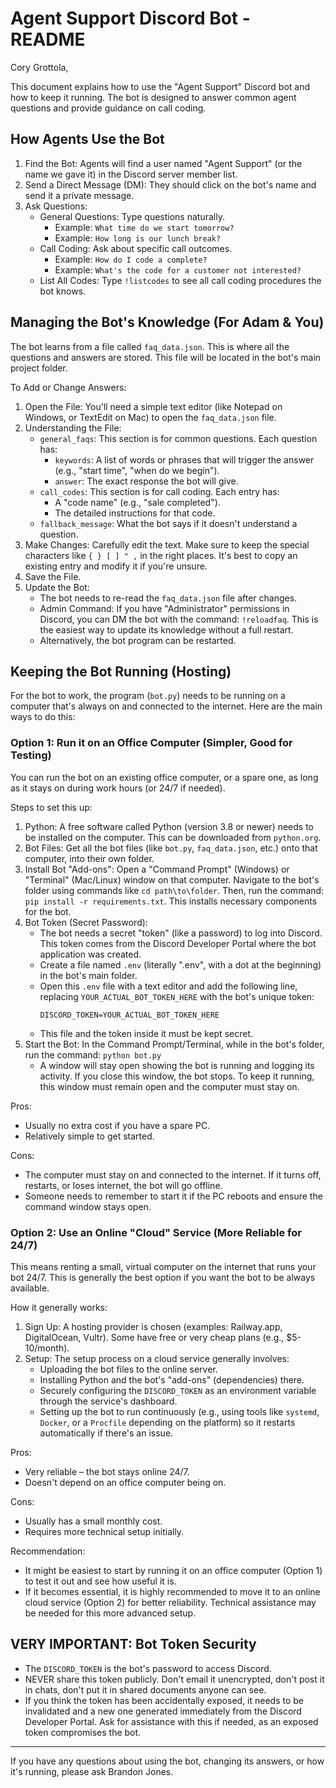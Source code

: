 # Agent Support Discord Bot - README

Cory Grottola,

This document explains how to use the "Agent Support" Discord bot and how to keep it running. The bot is designed to answer common agent questions and provide guidance on call coding.

## How Agents Use the Bot

1.  Find the Bot: Agents will find a user named "Agent Support" (or the name we gave it) in the Discord server member list.
2.  Send a Direct Message (DM): They should click on the bot's name and send it a private message.
3.  Ask Questions:
    -   General Questions: Type questions naturally.
        -   Example: `What time do we start tomorrow?`
        -   Example: `How long is our lunch break?`
    -   Call Coding: Ask about specific call outcomes.
        -   Example: `How do I code a complete?`
        -   Example: `What's the code for a customer not interested?`
    -   List All Codes: Type `!listcodes` to see all call coding procedures the bot knows.

## Managing the Bot's Knowledge (For Adam & You)

The bot learns from a file called `faq_data.json`. This is where all the questions and answers are stored. This file will be located in the bot's main project folder.

To Add or Change Answers:

1.  Open the File: You'll need a simple text editor (like Notepad on Windows, or TextEdit on Mac) to open the `faq_data.json` file.
2.  Understanding the File:
    -   `general_faqs`: This section is for common questions. Each question has:
        -   `keywords`: A list of words or phrases that will trigger the answer (e.g., "start time", "when do we begin").
        -   `answer`: The exact response the bot will give.
    -   `call_codes`: This section is for call coding. Each entry has:
        -   A "code name" (e.g., "sale completed").
        -   The detailed instructions for that code.
    -   `fallback_message`: What the bot says if it doesn't understand a question.
3.  Make Changes: Carefully edit the text. Make sure to keep the special characters like `{ } [ ] " ,` in the right places. It's best to copy an existing entry and modify it if you're unsure.
4.  Save the File.
5.  Update the Bot:
    -   The bot needs to re-read the `faq_data.json` file after changes.
    -   Admin Command: If you have "Administrator" permissions in Discord, you can DM the bot with the command: `!reloadfaq`. This is the easiest way to update its knowledge without a full restart.
    -   Alternatively, the bot program can be restarted.

## Keeping the Bot Running (Hosting)

For the bot to work, the program (`bot.py`) needs to be running on a computer that's always on and connected to the internet. Here are the main ways to do this:

### Option 1: Run it on an Office Computer (Simpler, Good for Testing)

You can run the bot on an existing office computer, or a spare one, as long as it stays on during work hours (or 24/7 if needed).

Steps to set this up:

1.  Python: A free software called Python (version 3.8 or newer) needs to be installed on the computer. This can be downloaded from `python.org`.
2.  Bot Files: Get all the bot files (like `bot.py`, `faq_data.json`, etc.) onto that computer, into their own folder.
3.  Install Bot "Add-ons": Open a "Command Prompt" (Windows) or "Terminal" (Mac/Linux) window on that computer. Navigate to the bot's folder using commands like `cd path\to\folder`. Then, run the command: `pip install -r requirements.txt`. This installs necessary components for the bot.
4.  Bot Token (Secret Password):
    -   The bot needs a secret "token" (like a password) to log into Discord. This token comes from the Discord Developer Portal where the bot application was created.
    -   Create a file named `.env` (literally ".env", with a dot at the beginning) in the bot's main folder.
    -   Open this `.env` file with a text editor and add the following line, replacing `YOUR_ACTUAL_BOT_TOKEN_HERE` with the bot's unique token:
        ```
        DISCORD_TOKEN=YOUR_ACTUAL_BOT_TOKEN_HERE
        ```
    -   This file and the token inside it must be kept secret.
5.  Start the Bot: In the Command Prompt/Terminal, while in the bot's folder, run the command: `python bot.py`
    -   A window will stay open showing the bot is running and logging its activity. If you close this window, the bot stops. To keep it running, this window must remain open and the computer must stay on.

Pros:
-   Usually no extra cost if you have a spare PC.
-   Relatively simple to get started.

Cons:
-   The computer must stay on and connected to the internet. If it turns off, restarts, or loses internet, the bot will go offline.
-   Someone needs to remember to start it if the PC reboots and ensure the command window stays open.

### Option 2: Use an Online "Cloud" Service (More Reliable for 24/7)

This means renting a small, virtual computer on the internet that runs your bot 24/7. This is generally the best option if you want the bot to be always available.

How it generally works:

1.  Sign Up: A hosting provider is chosen (examples: Railway.app, DigitalOcean, Vultr). Some have free or very cheap plans (e.g., $5-10/month).
2.  Setup: The setup process on a cloud service generally involves:
    -   Uploading the bot files to the online server.
    -   Installing Python and the bot's "add-ons" (dependencies) there.
    -   Securely configuring the `DISCORD_TOKEN` as an environment variable through the service's dashboard.
    -   Setting up the bot to run continuously (e.g., using tools like `systemd`, `Docker`, or a `Procfile` depending on the platform) so it restarts automatically if there's an issue.

Pros:
-   Very reliable – the bot stays online 24/7.
-   Doesn't depend on an office computer being on.

Cons:
-   Usually has a small monthly cost.
-   Requires more technical setup initially.

Recommendation:
-   It might be easiest to start by running it on an office computer (Option 1) to test it out and see how useful it is.
-   If it becomes essential, it is highly recommended to move it to an online cloud service (Option 2) for better reliability. Technical assistance may be needed for this more advanced setup.

## VERY IMPORTANT: Bot Token Security

-   The `DISCORD_TOKEN` is the bot's password to access Discord.
-   NEVER share this token publicly. Don't email it unencrypted, don't post it in chats, don't put it in shared documents anyone can see.
-   If you think the token has been accidentally exposed, it needs to be invalidated and a new one generated immediately from the Discord Developer Portal. Ask for assistance with this if needed, as an exposed token compromises the bot.

---

If you have any questions about using the bot, changing its answers, or how it's running, please ask Brandon Jones.